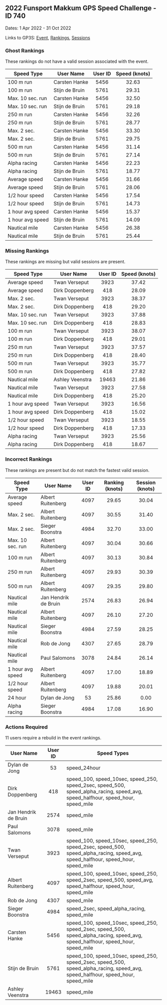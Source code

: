 ## 2022 Funsport Makkum GPS Speed Challenge - ID 740

Dates: 1 Apr 2022 - 31 Oct 2022

Links to GP3S: [Event](https://www.gps-speedsurfing.com/default.aspx?mnu=event&val=740), [Rankings](https://www.gps-speedsurfing.com/default.aspx?mnu=eventranking&val=740), [Sessions](https://www.gps-speedsurfing.com/default.aspx?mnu=eventsessions&val=740)

### Ghost Rankings

These rankings do not have a valid session associated with the event.

| Speed Type | User Name | User ID | Speed (knots) |
| ---------- | --------- | :-----: | :-----------: |
| 100 m run | Carsten Hanke | 5456 | 32.63 |
| 100 m run | Stijn de Bruin | 5761 | 29.31 |
| Max. 10 sec. run | Carsten Hanke | 5456 | 32.50 |
| Max. 10 sec. run | Stijn de Bruin | 5761 | 29.18 |
| 250 m run | Carsten Hanke | 5456 | 32.26 |
| 250 m run | Stijn de Bruin | 5761 | 28.77 |
| Max. 2 sec. | Carsten Hanke | 5456 | 33.30 |
| Max. 2 sec. | Stijn de Bruin | 5761 | 29.75 |
| 500 m run | Carsten Hanke | 5456 | 31.14 |
| 500 m run | Stijn de Bruin | 5761 | 27.14 |
| Alpha racing | Carsten Hanke | 5456 | 22.23 |
| Alpha racing | Stijn de Bruin | 5761 | 18.77 |
| Average speed | Carsten Hanke | 5456 | 31.66 |
| Average speed | Stijn de Bruin | 5761 | 28.06 |
| 1/2 hour speed | Carsten Hanke | 5456 | 17.54 |
| 1/2 hour speed | Stijn de Bruin | 5761 | 14.73 |
| 1 hour avg speed | Carsten Hanke | 5456 | 15.37 |
| 1 hour avg speed | Stijn de Bruin | 5761 | 14.09 |
| Nautical mile | Carsten Hanke | 5456 | 26.38 |
| Nautical mile | Stijn de Bruin | 5761 | 25.44 |

### Missing Rankings

These rankings are missing but valid sessions are present.

| Speed Type | User Name | User ID | Speed (knots) |
| ---------- | --------- | :-----: | :-----------: |
| Average speed | Twan Verseput  | 3923 | 37.42 |
| Average speed | Dirk Doppenberg | 418 | 28.09 |
| Max. 2 sec. | Twan Verseput  | 3923 | 38.37 |
| Max. 2 sec. | Dirk Doppenberg | 418 | 29.20 |
| Max. 10 sec. run | Twan Verseput  | 3923 | 37.88 |
| Max. 10 sec. run | Dirk Doppenberg | 418 | 28.83 |
| 100 m run | Twan Verseput  | 3923 | 38.07 |
| 100 m run | Dirk Doppenberg | 418 | 29.01 |
| 250 m run | Twan Verseput  | 3923 | 37.57 |
| 250 m run | Dirk Doppenberg | 418 | 28.40 |
| 500 m run | Twan Verseput  | 3923 | 35.77 |
| 500 m run | Dirk Doppenberg | 418 | 27.82 |
| Nautical mile | Ashley Veenstra | 19463 | 21.86 |
| Nautical mile | Twan Verseput  | 3923 | 27.58 |
| Nautical mile | Dirk Doppenberg | 418 | 25.20 |
| 1 hour avg speed | Twan Verseput  | 3923 | 16.56 |
| 1 hour avg speed | Dirk Doppenberg | 418 | 15.02 |
| 1/2 hour speed | Twan Verseput  | 3923 | 18.55 |
| 1/2 hour speed | Dirk Doppenberg | 418 | 17.33 |
| Alpha racing | Twan Verseput  | 3923 | 25.56 |
| Alpha racing | Dirk Doppenberg | 418 | 18.67 |

### Incorrect Rankings

These rankings are present but do not match the fastest valid session.

| Speed Type | User Name | User ID | Ranking (knots) | Session (knots) |
| ---------- | --------- | :-----: | :-------------: | :-------------: |
| Average speed | Albert Ruitenberg | 4097 | 29.65 | 30.04 |
| Max. 2 sec. | Albert Ruitenberg | 4097 | 30.55 | 31.40 |
| Max. 2 sec. | Sieger Boonstra | 4984 | 32.70 | 33.00 |
| Max. 10 sec. run | Albert Ruitenberg | 4097 | 30.04 | 30.66 |
| 100 m run | Albert Ruitenberg | 4097 | 30.13 | 30.84 |
| 250 m run | Albert Ruitenberg | 4097 | 29.93 | 30.39 |
| 500 m run | Albert Ruitenberg | 4097 | 29.35 | 29.80 |
| Nautical mile | Jan Hendrik de Bruin | 2574 | 26.83 | 26.94 |
| Nautical mile | Albert Ruitenberg | 4097 | 26.10 | 27.20 |
| Nautical mile | Sieger Boonstra | 4984 | 27.59 | 28.25 |
| Nautical mile | Rob de Jong | 4307 | 27.65 | 28.79 |
| Nautical mile | Paul Salomons | 3078 | 24.84 | 26.14 |
| 1 hour avg speed | Albert Ruitenberg | 4097 | 17.00 | 18.89 |
| 1/2 hour speed | Albert Ruitenberg | 4097 | 19.88 | 20.01 |
| 24 hour | Dylan de Jong | 53 | 25.86 | 0.00 |
| Alpha racing | Sieger Boonstra | 4984 | 17.08 | 16.90 |

### Actions Required

11 users require a rebuild in the event rankings.

| User Name | User ID | Speed Types |
| --------- | :-----: | ----------- |
| Dylan de Jong | 53 | speed_24hour |
| Dirk Doppenberg | 418 | speed_100, speed_10sec, speed_250, speed_2sec, speed_500, speed_alpha_racing, speed_avg, speed_halfhour, speed_hour, speed_mile |
| Jan Hendrik de Bruin | 2574 | speed_mile |
| Paul Salomons | 3078 | speed_mile |
| Twan Verseput  | 3923 | speed_100, speed_10sec, speed_250, speed_2sec, speed_500, speed_alpha_racing, speed_avg, speed_halfhour, speed_hour, speed_mile |
| Albert Ruitenberg | 4097 | speed_100, speed_10sec, speed_250, speed_2sec, speed_500, speed_avg, speed_halfhour, speed_hour, speed_mile |
| Rob de Jong | 4307 | speed_mile |
| Sieger Boonstra | 4984 | speed_2sec, speed_alpha_racing, speed_mile |
| Carsten Hanke | 5456 | speed_100, speed_10sec, speed_250, speed_2sec, speed_500, speed_alpha_racing, speed_avg, speed_halfhour, speed_hour, speed_mile |
| Stijn de Bruin | 5761 | speed_100, speed_10sec, speed_250, speed_2sec, speed_500, speed_alpha_racing, speed_avg, speed_halfhour, speed_hour, speed_mile |
| Ashley Veenstra | 19463 | speed_mile |
